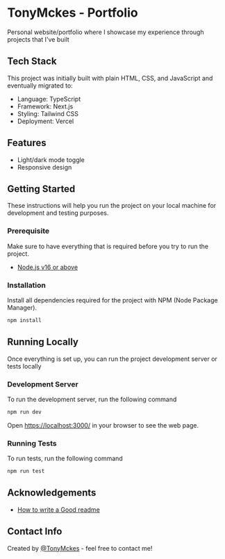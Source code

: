 # TonyMckes - Portfolio

Personal website/portfolio where I showcase my experience through projects that I've built

## Tech Stack

This project was initially built with plain HTML, CSS, and JavaScript and eventually migrated to:

- Language: TypeScript
- Framework: Next.js
- Styling: Tailwind CSS
- Deployment: Vercel

## Features

- Light/dark mode toggle
- Responsive design

## Getting Started

These instructions will help you run the project on your local machine for development and testing purposes.

### Prerequisite

Make sure to have everything that is required before you try to run the project.

- [Node.js v16 or above](https://nodejs.org/en/download/)

### Installation

Install all dependencies required for the project with NPM (Node Package Manager).

```bash
npm install
```

## Running Locally

Once everything is set up, you can run the project development server or tests locally

### Development Server

To run the development server, run the following command

```bash
npm run dev
```

Open [https://localhost:3000/](https://localhost:3000/) in your browser to see the web page.

### Running Tests

To run tests, run the following command

```bash
npm run test
```

## Acknowledgements

- [How to write a Good readme](https://bulldogjob.com/news/449-how-to-write-a-good-readme-for-your-github-project)

## Contact Info

Created by [@TonyMckes](https://tonymckes.vercel.app/) - feel free to contact me!
